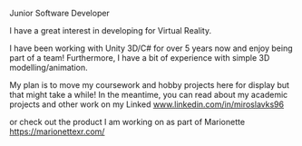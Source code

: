 Junior Software Developer

I have a great interest in developing for Virtual Reality. 

I have been working with Unity 3D/C# for over 5 years now and enjoy being part of a team! Furthermore, I have a bit of experience with simple 3D modelling/animation.

My plan is to move my coursework and hobby projects here for display but that might take a while! In the meantime, you can read about my academic projects and other work on my Linked 
www.linkedin.com/in/miroslavks96

or check out the product I am working on as part of Marionette
https://marionettexr.com/

<!---
- 👋 Hi, I’m @R33F33
- 👀 I’m interested in ...
- 🌱 I’m currently learning ...
- 💞️ I’m looking to collaborate on ...
- 📫 How to reach me ...


R33F33/R33F33 is a ✨ special ✨ repository because its `README.md` (this file) appears on your GitHub profile.
You can click the Preview link to take a look at your changes.
--->
